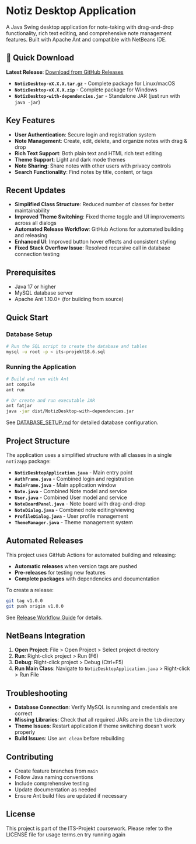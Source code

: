 # Notiz Desktop Application

A Java Swing desktop application for note-taking with drag-and-drop functionality, rich text editing, and comprehensive note management features. Built with Apache Ant and compatible with NetBeans IDE.

## 🚀 Quick Download

**Latest Release**: [Download from GitHub Releases](https://github.com/PythonTilk/ITS-Projekt/releases/latest)

- **`NotizDesktop-vX.X.X.tar.gz`** - Complete package for Linux/macOS
- **`NotizDesktop-vX.X.X.zip`** - Complete package for Windows  
- **`NotizDesktop-with-dependencies.jar`** - Standalone JAR (just run with `java -jar`)

## Key Features

- **User Authentication**: Secure login and registration system
- **Note Management**: Create, edit, delete, and organize notes with drag & drop
- **Rich Text Support**: Both plain text and HTML rich text editing
- **Theme Support**: Light and dark mode themes
- **Note Sharing**: Share notes with other users with privacy controls
- **Search Functionality**: Find notes by title, content, or tags

## Recent Updates

- **Simplified Class Structure**: Reduced number of classes for better maintainability
- **Improved Theme Switching**: Fixed theme toggle and UI improvements across all dialogs
- **Automated Release Workflow**: GitHub Actions for automated building and releasing
- **Enhanced UI**: Improved button hover effects and consistent styling
- **Fixed Stack Overflow Issue**: Resolved recursive call in database connection testing

## Prerequisites

- Java 17 or higher
- MySQL database server
- Apache Ant 1.10.0+ (for building from source)

## Quick Start

### Database Setup
```bash
# Run the SQL script to create the database and tables
mysql -u root -p < its-projekt18.6.sql
```

### Running the Application
```bash
# Build and run with Ant
ant compile
ant run

# Or create and run executable JAR
ant fatjar
java -jar dist/NotizDesktop-with-dependencies.jar
```

See [DATABASE_SETUP.md](DATABASE_SETUP.md) for detailed database configuration.

## Project Structure

The application uses a simplified structure with all classes in a single `notizapp` package:

- **`NotizDesktopApplication.java`** - Main entry point
- **`AuthFrame.java`** - Combined login and registration
- **`MainFrame.java`** - Main application window
- **`Note.java`** - Combined Note model and service
- **`User.java`** - Combined User model and service
- **`NoteBoardPanel.java`** - Note board with drag-and-drop
- **`NoteDialog.java`** - Combined note editing/viewing
- **`ProfileDialog.java`** - User profile management
- **`ThemeManager.java`** - Theme management system

## Automated Releases

This project uses GitHub Actions for automated building and releasing:

- **Automatic releases** when version tags are pushed
- **Pre-releases** for testing new features
- **Complete packages** with dependencies and documentation

To create a release:
```bash
git tag v1.0.0
git push origin v1.0.0
```

See [Release Workflow Guide](.github/RELEASE_WORKFLOW.md) for details.

## NetBeans Integration

1. **Open Project**: File > Open Project > Select project directory
2. **Run**: Right-click project > Run (F6)
3. **Debug**: Right-click project > Debug (Ctrl+F5)
4. **Run Main Class**: Navigate to `NotizDesktopApplication.java` > Right-click > Run File

## Troubleshooting

- **Database Connection**: Verify MySQL is running and credentials are correct
- **Missing Libraries**: Check that all required JARs are in the `lib` directory
- **Theme Issues**: Restart application if theme switching doesn't work properly
- **Build Issues**: Use `ant clean` before rebuilding

## Contributing

- Create feature branches from `main`
- Follow Java naming conventions
- Include comprehensive testing
- Update documentation as needed
- Ensure Ant build files are updated if necessary

## License

This project is part of the ITS-Projekt coursework. Please refer to the LICENSE file for usage terms.en try running again